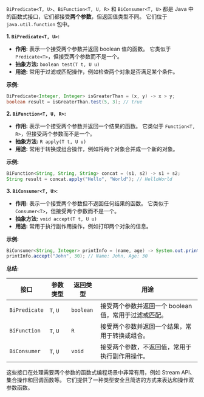 `BiPredicate<T, U>`、`BiFunction<T, U, R>` 和 `BiConsumer<T, U>` 都是 Java 中的函数式接口，它们都接受**两个参数**，但返回值类型不同。 它们位于 `java.util.function` 包中。

**1. `BiPredicate<T, U>`:**

* **作用:** 表示一个接受两个参数并返回 boolean 值的函数。  它类似于 `Predicate<T>`，但接受两个参数而不是一个。
* **抽象方法:** `boolean test(T t, U u)`
* **用途:** 常用于过滤或匹配操作，例如检查两个对象是否满足某个条件。

**示例:**

```java
BiPredicate<Integer, Integer> isGreaterThan = (x, y) -> x > y;
boolean result = isGreaterThan.test(5, 3); // true
```

**2. `BiFunction<T, U, R>`:**

* **作用:** 表示一个接受两个参数并返回一个结果的函数。  它类似于 `Function<T, R>`，但接受两个参数而不是一个。
* **抽象方法:** `R apply(T t, U u)`
* **用途:** 常用于转换或组合操作，例如将两个对象合并成一个新的对象。

**示例:**

```java
BiFunction<String, String, String> concat = (s1, s2) -> s1 + s2;
String result = concat.apply("Hello", "World"); // HelloWorld
```

**3. `BiConsumer<T, U>`:**

* **作用:** 表示一个接受两个参数但不返回任何结果的函数。  它类似于 `Consumer<T>`，但接受两个参数而不是一个。
* **抽象方法:** `void accept(T t, U u)`
* **用途:** 常用于执行副作用操作，例如打印两个对象的信息。

**示例:**

```java
BiConsumer<String, Integer> printInfo = (name, age) -> System.out.println("Name: " + name + ", Age: " + age);
printInfo.accept("John", 30); // Name: John, Age: 30
```

**总结:**

| 接口          | 参数类型 | 返回类型 | 用途                               |
|---------------|----------|----------|------------------------------------|
| `BiPredicate` | `T`, `U` | `boolean` | 接受两个参数并返回一个 boolean 值，常用于过滤或匹配。 |
| `BiFunction`  | `T`, `U` | `R`      | 接受两个参数并返回一个结果，常用于转换或组合。      |
| `BiConsumer`  | `T`, `U` | `void`    | 接受两个参数，不返回值，常用于执行副作用操作。     |


这些接口在处理需要两个参数的函数式编程场景中非常有用，例如 Stream API、集合操作和回调函数等。  它们提供了一种类型安全且简洁的方式来表达和操作双参数函数。
